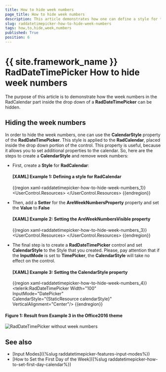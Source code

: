 ```yaml
---
title: How to hide week numbers
page_title: How to hide week numbers
description: This article demonstrates how one can define a style for the RadCalendar inside the drop down of a RadDateTimePicker in order to hide the week numbers.
slug: raddatetimepicker-how-to-hide-week-numbers
tags: how,to,hide,week,numbers
published: True
position: 6
---
```


# {{ site.framework_name }} RadDateTimePicker How to hide week numbers

The purpose of this article is to demonstrate how the week numbers in the RadCalendar part inside the drop down of a __RadDateTimePicker__ can be hidden. 

## Hiding the week numbers

In order to hide the week numbers, one can use the __CalendarStyle__ property of the __RadDateTimePicker__. This style is applied to the __RadCalendar__, placed inside the drop down portion of the control. This property is useful, because it allows you to set additional properties to the calendar. So, here are the steps to create a __CalendarStyle__ and remove week numbers:

* First, create a __Style__ for __RadCalendar__:

	#### __[XAML] Example 1: Defining a style for RadCalendar__

	{{region xaml-raddatetimepicker-how-to-hide-week-numbers_1}}
		<UserControl.Resources>
			<Style x:Key="calendarStyle" TargetType="telerik:RadCalendar">
				<!--....-->
			</Style>
		</UserControl.Resources>
	{{endregion}}

* Then, add a __Setter__ for the __AreWeekNumbersProperty__ property and set the __Value__ to __False__

	#### __[XAML] Example 2: Setting the AreWeekNumbersVisible property__
	{{region xaml-raddatetimepicker-how-to-hide-week-numbers_3}}
		<UserControl.Resources>
			<Style x:Key="calendarStyle" TargetType="telerik:RadCalendar">
				<Setter Property="AreWeekNumbersVisible" Value="False" />
			</Style>
		</UserControl.Resources>
	{{endregion}}

* The final step is to create a __RadDateTimePicker__ control and set __CalendarStyle__ to the Style that you created. Please, pay attention that if the __InputMode__ is set to __TimePicker__, the __CalendarStyle__ will take no effect on the control.

	#### __[XAML] Example 3: Setting the CalendarStyle property__

	{{region xaml-raddatetimepicker-how-to-hide-week-numbers_4}}
		<telerik:RadDateTimePicker Width="100"                            
						InputMode="DatePicker"                            
						CalendarStyle="{StaticResource calendarStyle}"                            
						VerticalAlignment="Center"/>
	{{endregion}}

#### __Figure 1: Result from Example 3 in the Office2016 theme__
![RadDateTimePicker without week numbers](images/dateTimePicker_how_to_hide_week_numbers.png)

## See also 

* [Input Modes]({%slug raddatetimepicker-features-input-modes%})
* [How to Set the First Day of the Week]({%slug raddatetimepicker-how-to-set-first-day-calendar%})